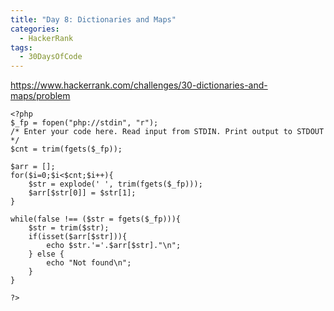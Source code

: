 ```yaml
---
title: "Day 8: Dictionaries and Maps"
categories:
  - HackerRank
tags:
  - 30DaysOfCode
---
```


<https://www.hackerrank.com/challenges/30-dictionaries-and-maps/problem>

    <?php
    $_fp = fopen("php://stdin", "r");
    /* Enter your code here. Read input from STDIN. Print output to STDOUT */
    $cnt = trim(fgets($_fp));
    
    $arr = [];
    for($i=0;$i<$cnt;$i++){
        $str = explode(' ', trim(fgets($_fp)));
        $arr[$str[0]] = $str[1];
    }
    
    while(false !== ($str = fgets($_fp))){
        $str = trim($str);
        if(isset($arr[$str])){
            echo $str.'='.$arr[$str]."\n";
        } else {
            echo "Not found\n";
        }
    }
    
    ?>
